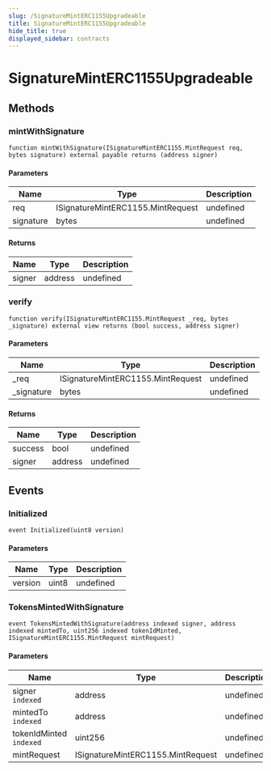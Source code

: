```yaml
---
slug: /SignatureMintERC1155Upgradeable
title: SignatureMintERC1155Upgradeable
hide_title: true
displayed_sidebar: contracts
---
```

# SignatureMintERC1155Upgradeable









## Methods

### mintWithSignature

```solidity
function mintWithSignature(ISignatureMintERC1155.MintRequest req, bytes signature) external payable returns (address signer)
```





#### Parameters

| Name | Type | Description |
|---|---|---|
| req | ISignatureMintERC1155.MintRequest | undefined |
| signature | bytes | undefined |

#### Returns

| Name | Type | Description |
|---|---|---|
| signer | address | undefined |

### verify

```solidity
function verify(ISignatureMintERC1155.MintRequest _req, bytes _signature) external view returns (bool success, address signer)
```





#### Parameters

| Name | Type | Description |
|---|---|---|
| _req | ISignatureMintERC1155.MintRequest | undefined |
| _signature | bytes | undefined |

#### Returns

| Name | Type | Description |
|---|---|---|
| success | bool | undefined |
| signer | address | undefined |



## Events

### Initialized

```solidity
event Initialized(uint8 version)
```





#### Parameters

| Name | Type | Description |
|---|---|---|
| version  | uint8 | undefined |

### TokensMintedWithSignature

```solidity
event TokensMintedWithSignature(address indexed signer, address indexed mintedTo, uint256 indexed tokenIdMinted, ISignatureMintERC1155.MintRequest mintRequest)
```





#### Parameters

| Name | Type | Description |
|---|---|---|
| signer `indexed` | address | undefined |
| mintedTo `indexed` | address | undefined |
| tokenIdMinted `indexed` | uint256 | undefined |
| mintRequest  | ISignatureMintERC1155.MintRequest | undefined |


